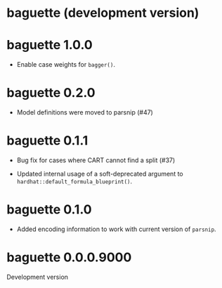 # baguette (development version)

# baguette 1.0.0

* Enable case weights for `bagger()`. 

# baguette 0.2.0

* Model definitions were moved to parsnip (#47)

# baguette 0.1.1

* Bug fix for cases where CART cannot find a split (#37)

* Updated internal usage of a soft-deprecated argument to `hardhat::default_formula_blueprint()`.

# baguette 0.1.0

* Added encoding information to work with current version of `parsnip`. 

# baguette 0.0.0.9000

Development version

